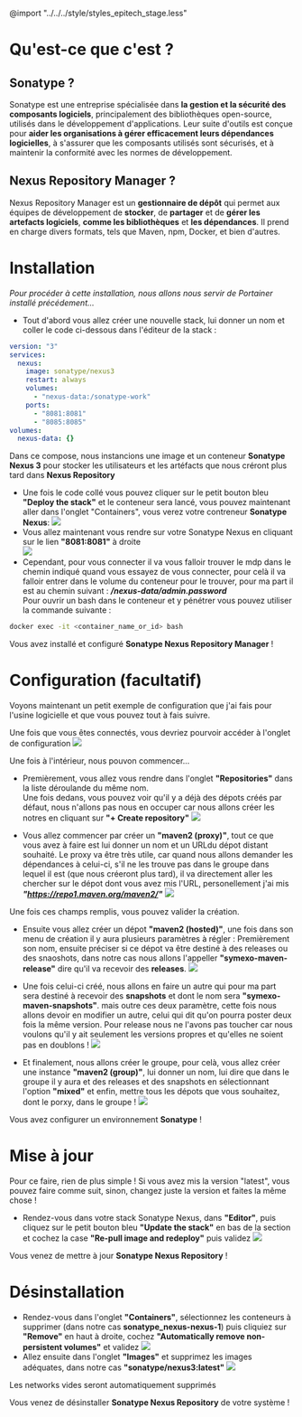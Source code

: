 @import "../../../style/styles_epitech_stage.less"

# Qu'est-ce que c'est ?

## Sonatype ?
Sonatype est une entreprise spécialisée dans **la gestion et la sécurité des composants logiciels**, principalement des bibliothèques open-source, utilisés dans le développement d'applications. Leur suite d'outils est conçue pour **aider les organisations à gérer efficacement leurs dépendances logicielles**, à s'assurer que les composants utilisés sont sécurisés, et à maintenir la conformité avec les normes de développement.

## Nexus Repository Manager ?
Nexus Repository Manager est un **gestionnaire de dépôt** qui permet aux équipes de développement de **stocker**, de **partager** et de **gérer les artefacts logiciels**, **comme les bibliothèques** et **les dépendances**. Il prend en charge divers formats, tels que Maven, npm, Docker, et bien d'autres.

# Installation
*Pour procéder à cette installation, nous allons nous servir de Portainer installé précédement...*
- Tout d'abord vous allez créer une nouvelle stack, lui donner un nom et coller le code ci-dessous dans l'éditeur de la stack :
```yaml
version: "3"
services:
  nexus:
    image: sonatype/nexus3
    restart: always
    volumes:
      - "nexus-data:/sonatype-work"
    ports:
      - "8081:8081"
      - "8085:8085"
volumes:
  nexus-data: {}
```
<p class="info-note">Dans ce compose, nous instancions une image et un conteneur <b>Sonatype Nexus 3</b> pour stocker les utilisateurs et les artéfacts que nous créront plus tard dans <b>Nexus Repository</b></p>

- Une fois le code collé vous pouvez cliquer sur le petit bouton bleu **"Deploy the stack"** et le conteneur sera lancé, vous pouvez maintenant aller dans l'onglet "Containers", vous verez votre contreneur **Sonatype Nexus**:
[![](https://connaissances.symexo.com/uploads/images/gallery/2024-09/scaled-1680-/image-1725367400806.png)](https://connaissances.symexo.com/uploads/images/gallery/2024-09/image-1725367400806.png)
- Vous allez maintenant vous rendre sur votre Sonatype Nexus en cliquant sur le lien **"8081:8081"** à droite<br>
[![](https://connaissances.symexo.com/uploads/images/gallery/2024-09/scaled-1680-/image-1725367602076.png)](https://connaissances.symexo.com/uploads/images/gallery/2024-09/image-1725367602076.png)
- Cependant, pour vous connecter il va vous falloir trouver le mdp dans le chemin indiqué quand vous essayez de vous connecter, pour celà il va falloir entrer dans le volume du conteneur pour le trouver, pour ma part il est au chemin suivant : ***/nexus-data/admin.password*** <br>
Pour ouvrir un bash dans le conteneur et y pénétrer vous pouvez utiliser la commande suivante :
```bash
docker exec -it <container_name_or_id> bash
```

<p class="success-note">Vous avez installé et configuré <b>Sonatype Nexus Repository Manager</b> !</p>

# Configuration (facultatif)
Voyons maintenant un petit exemple de configuration que j'ai fais pour l'usine logicielle et que vous pouvez tout à fais suivre.<br>

Une fois que vous êtes connectés, vous devriez pourvoir accéder à l'onglet de configuration [![](https://connaissances.symexo.com/uploads/images/gallery/2024-09/scaled-1680-/image-1725538313089.png)](https://connaissances.symexo.com/uploads/images/gallery/2024-09/image-1725538313089.png)

Une fois à l'intérieur, nous pouvon commencer...

- Premièrement, vous allez vous rendre dans l'onglet **"Repositories"** dans la liste déroulande du même nom.<br> Une fois dedans, vous pouvez voir qu'il y a déjà des dépots créés par défaut, nous n'allons pas nous en occuper car nous allons créer les notres en cliquant sur **"+ Create repository"**
[![](https://connaissances.symexo.com/uploads/images/gallery/2024-09/scaled-1680-/image-1725538518533.png)](https://connaissances.symexo.com/uploads/images/gallery/2024-09/image-1725538518533.png)

- Vous allez commencer par créer un **"maven2 (proxy)"**, tout ce que vous avez à faire est lui donner un nom et un URLdu dépot distant souhaité. Le proxy va être très utile, car quand nous allons demander les dépendances à celui-ci, s'il ne les trouve pas dans le groupe dans lequel il est (que nous créeront plus tard), il va directement aller les chercher sur le dépot dont vous avez mis l'URL, personellement j'ai mis ***"https://repo1.maven.org/maven2/"***
[![](https://connaissances.symexo.com/uploads/images/gallery/2024-09/scaled-1680-/image-1725538892774.png)](https://connaissances.symexo.com/uploads/images/gallery/2024-09/image-1725538892774.png)

Une fois ces champs remplis, vous pouvez valider la création.

- Ensuite vous allez créer un dépot **"maven2 (hosted)"**, une fois dans son menu de création il y aura plusieurs paramètres à régler : Premièrement son nom, ensuite préciser si ce dépot va être destiné à des releases ou des snaoshots, dans notre cas nous allons l'appeller **"symexo-maven-release"** dire qu'il va recevoir des **releases**.
[![](https://connaissances.symexo.com/uploads/images/gallery/2024-09/scaled-1680-/image-1725539154249.png)](https://connaissances.symexo.com/uploads/images/gallery/2024-09/image-1725539154249.png)

- Une fois celui-ci créé, nous allons en faire un autre qui pour ma part sera destiné à recevoir des **snapshots** et dont le nom sera **"symexo-maven-snapshots"**. mais outre ces deux paramètre, cette fois nous allons devoir en modifier un autre, celui qui dit qu'on pourra poster deux fois la même version. Pour release nous ne l'avons pas toucher car nous voulons qu'il y ait seulement les versions propres et qu'elles ne soient pas en doublons !
[![](https://connaissances.symexo.com/uploads/images/gallery/2024-09/scaled-1680-/image-1725539351493.png)](https://connaissances.symexo.com/uploads/images/gallery/2024-09/image-1725539351493.png)

- Et finalement, nous allons créer le groupe, pour celà, vous allez créer une instance **"maven2 (group)"**, lui donner un nom, lui dire que dans le groupe il y aura et des releases et des snapshots en sélectionnant l'option **"mixed"** et enfin, mettre tous les dépots que vous souhaitez, dont le porxy, dans le groupe !
[![](https://connaissances.symexo.com/uploads/images/gallery/2024-09/scaled-1680-/image-1725540265670.png)](https://connaissances.symexo.com/uploads/images/gallery/2024-09/image-1725540265670.png)

<p class="success-note">Vous avez configurer un environnement <b>Sonatype</b> !</p>

# Mise à jour
Pour ce faire, rien de plus simple ! Si vous avez mis la version "latest", vous pouvez faire comme suit, sinon, changez juste la version et faites la même chose !

- Rendez-vous dans votre stack Sonatype Nexus, dans **"Editor"**, puis cliquez sur le petit bouton bleu **"Update the stack"** en bas de la section et cochez la case **"Re-pull image and redeploy"** puis validez
  [![](https://connaissances.symexo.com/uploads/images/gallery/2024-09/scaled-1680-/image-1725285760778.png)](https://connaissances.symexo.com/uploads/images/gallery/2024-09/image-1725285760778.png)

<p class="success-note">Vous venez de mettre à jour <b>Sonatype Nexus Repository</b> !</p>

# Désinstallation
- Rendez-vous dans l'onglet **"Containers"**, sélectionnez les conteneurs à supprimer (dans notre cas **sonatype_nexus-nexus-1**) puis cliquiez sur **"Remove"** en haut à droite, cochez **"Automatically remove non-persistent volumes"** et validez
  [![](https://connaissances.symexo.com/uploads/images/gallery/2024-09/scaled-1680-/image-1725369965092.png)](https://connaissances.symexo.com/uploads/images/gallery/2024-09/image-1725369965092.png)
- Allez ensuite dans l'onglet **"Images"** et supprimez les images adéquates, dans notre cas **"sonatype/nexus3:latest"**
  [![](https://connaissances.symexo.com/uploads/images/gallery/2024-09/scaled-1680-/image-1725369921782.png)](https://connaissances.symexo.com/uploads/images/gallery/2024-09/image-1725369921782.png)
  
<p class="info-note">Les networks vides seront automatiquement supprimés</p>
<p class="success-note">Vous venez de désinstaller <b>Sonatype Nexus Repository</b> de votre système !</p>